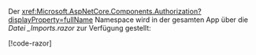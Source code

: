 Der <xref:Microsoft.AspNetCore.Components.Authorization?displayProperty=fullName> Namespace wird in der gesamten App über die *Datei _Imports.razor* zur Verfügung gestellt:

[!code-razor[](imports-hosted.razor?highlight=3)]
